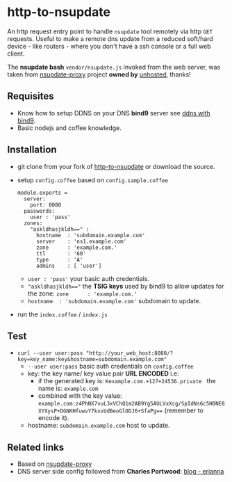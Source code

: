 http-to-nsupdate
================

An http request entry point to handle ``nsupdate`` tool remotely via http ``GET`` requests. Useful to make a remote dns update from a reduced soft/hard device - like routers - where you don't have a ssh console or a full web client.

The **nsupdate bash** ``vendor/nsupdate.js`` invoked from the web server, was taken from [nsupdate-proxy](https://github.com/unhosted/nsupdate-proxy) project **owned by** [unhosted](https://github.com/unhosted), thanks!

Requisites
--

* Know how to setup DDNS on your DNS **bind9** server see [ddns with bind9](https://www.erianna.com/nsupdate-dynamic-dns-updates-with-bind9).
* Basic nodejs and coffee knowledge.

Installation
--
* git clone from your fork of [http-to-nsupdate](https://github.com/eerrecart/http-to-nsupdate) or download the source.
* setup ``config.coffee`` based on ``config.sample.coffee``
   
  ```
  module.exports =
    server:
      port: 8080
    passwords:
      user : 'pass'
    zones:
      "askldhasjkldh==" :
        hostname  : 'subdomain.example.com'
        server    : 'ns1.example.com'
        zone      : 'example.com.'
        ttl       : '60'
        type      : 'A'
        admins    : [ 'user']
  ```
  * `` user : 'pass' `` your basic auth credentials.
  * ``"askldhasjkldh=="`` the **TSIG keys** used by bind9 to allow updates for the zone: ``zone      : 'example.com.'``
  * ``hostname  : 'subdomain.example.com'`` subdomain to update.
  
* run the ``index.coffee`` / ``index.js``

Test
--
* ``curl --user user:pass "http://your_web_host:8080/?key=key_name:key&hostname=subdomain.example.com"``
    *  ``--user user:pass`` basic auth credentials on ``config.coffee``
    * key: the key name/ key value pair **URL ENCODED** i.e:
        * if the generated key is: ``Kexample.com.+127+24536.private `` the name is: ``example.com``
        * combined with the key value: ``example.com:z4PhNX7vuL3xVChQ1m2AB9Yg5AULVxXcg/SpIdNs6c5H0NE8XYXysP+DGNKHfuwvY7kxvUdBeoGlODJ6+SfaPg==`` (remember to encode it).
    * hostname: ``subdomain.example.com`` host to update.

Related links
--

* Based on [nsupdate-proxy](https://github.com/unhosted/nsupdate-proxy)
* DNS server side config followed from **Charles Portwood**: [blog - erianna](https://www.erianna.com/nsupdate-dynamic-dns-updates-with-bind9)
